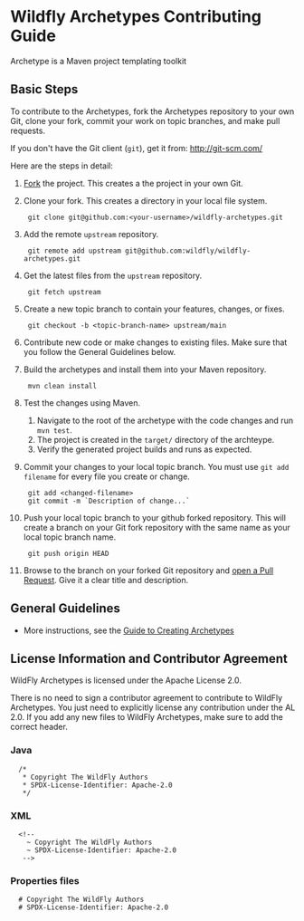 Wildfly Archetypes Contributing Guide
===================================

Archetype is a Maven project templating toolkit

Basic Steps
-----------

To contribute to the Archetypes, fork the Archetypes repository to your own Git, clone your fork, commit your work on topic branches, and make pull requests.

If you don't have the Git client (`git`), get it from: <http://git-scm.com/>

Here are the steps in detail:

1. [Fork](https://github.com/wildfly/wildfly-archetypes/fork_select) the project. This creates a the project in your own Git.

2. Clone your fork. This creates a directory in your local file system.

        git clone git@github.com:<your-username>/wildfly-archetypes.git

3. Add the remote `upstream` repository.

        git remote add upstream git@github.com:wildfly/wildfly-archetypes.git

4. Get the latest files from the `upstream` repository.

        git fetch upstream

5. Create a new topic branch to contain your features, changes, or fixes.

        git checkout -b <topic-branch-name> upstream/main

6. Contribute new code or make changes to existing files. Make sure that you follow the General Guidelines below.

7. Build the archetypes and install them into your Maven repository.

        mvn clean install


7. Test the changes using Maven.

    1. Navigate to the root of the archetype with the code changes and run `mvn test`.
    2. The project is created in the `target/` directory of the archteype.
    3. Verify the generated project builds and runs as expected.

8. Commit your changes to your local topic branch. You must use `git add filename` for every file you create or change.

        git add <changed-filename>
        git commit -m `Description of change...`

9. Push your local topic branch to your github forked repository. This will create a branch on your Git fork repository with the same name as your local topic branch name.

        git push origin HEAD

10. Browse to the <topic-branch-name> branch on your forked Git repository and [open a Pull Request](http://help.github.com/send-pull-requests/). Give it a clear title and description.

General Guidelines
------------------

* More instructions, see the [Guide to Creating Archetypes](http://maven.apache.org/guides/mini/guide-creating-archetypes.html)

License Information and Contributor Agreement
---------------------------------------------

  WildFly Archetypes is licensed under the Apache License 2.0.

  There is no need to sign a contributor agreement to contribute to WildFly Archetypes. You just need to explicitly license any contribution under the AL 2.0. If you add any new files to WildFly Archetypes, make sure to add the correct header.

### Java

      /*
       * Copyright The WildFly Authors
       * SPDX-License-Identifier: Apache-2.0
       */

### XML

      <!--
        ~ Copyright The WildFly Authors
        ~ SPDX-License-Identifier: Apache-2.0
       -->

### Properties files

      # Copyright The WildFly Authors
      # SPDX-License-Identifier: Apache-2.0